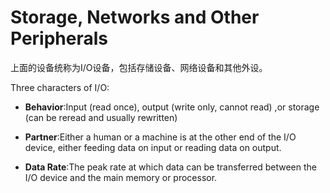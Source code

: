 # Storage, Networks and Other Peripherals

上面的设备统称为I/O设备，包括存储设备、网络设备和其他外设。

Three characters of I/O:

+ **Behavior**:Input (read once), output (write only, cannot  read) ,or storage (can be reread and usually rewritten)

+ **Partner**:Either a human or a machine is at the other end of the I/O  device, either feeding data on input or reading data on  output.

+ **Data Rate**:The peak rate at which data can be transferred between  the I/O device and the main memory or processor.